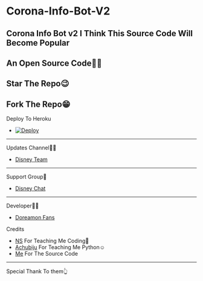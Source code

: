 # Corona-Info-Bot-V2
Corona Info Bot v2 I Think This Source Code Will Become Popular
---
An Open Source Code🤩🤩
---
Star The Repo😉
---
Fork The Repo😁
---
Deploy To Heroku
- [![Deploy](https://www.herokucdn.com/deploy/button.svg)](https://heroku.com/deploy?template=https://github.com/disneyteam76/Corona-Info-Bot-V2/tree/main)
---
Updates Channel👨‍🔧
- [Disney Team](https://t.me/disneygrou)
---
Support Group🤖
- [Disney Chat](https://t.me/disneyteamchat)
---
Developer👨‍💻
- [Doreamon Fans](https://t.me/doreamonfans1)

Credits 
- [NS](https://t.me/The_proGrammerr) For Teaching Me Coding🥰
- [Achubiju](https://t.me/Yeageristbotsdev) For Teaching Me Python☺
- [Me](https://t.me/doreamonfans1) For The Source Code
---
Special Thank To them👆

